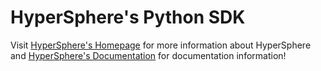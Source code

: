 # HyperSphere's Python SDK

Visit
[HyperSphere's Homepage](https://hyperspheretech.com)
for more information about HyperSphere and 
[HyperSphere's Documentation](https://docs.hyperspheretech.com)
for documentation information!